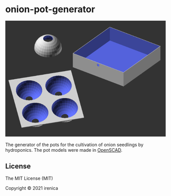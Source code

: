 # onion-pot-generator

![](docs/total_render.png)

The generator of the pots for the cultivation of onion seedlings by hydroponics. The pot models were made in [OpenSCAD](https://openscad.org/).

## License

The MIT License (MIT)

Copyright &copy; 2021 irenica
